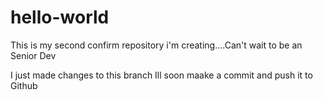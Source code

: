 # hello-world
This is my second confirm repository i'm creating....Can't wait to be an Senior Dev

I just made changes to this branch
Ill soon maake a commit and push it to Github
